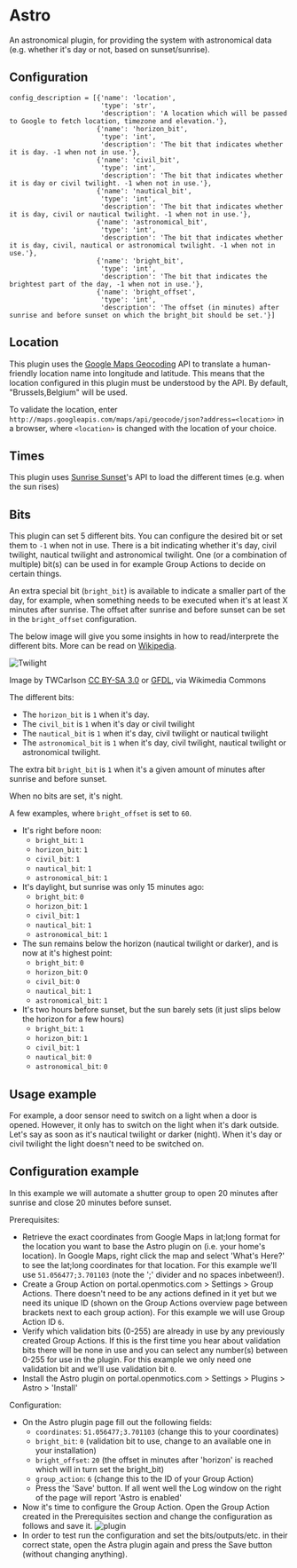 # Astro

An astronomical plugin, for providing the system with astronomical data (e.g. whether it's day or not, based on sunset/sunrise).

## Configuration

```
config_description = [{'name': 'location',
                       'type': 'str',
                       'description': 'A location which will be passed to Google to fetch location, timezone and elevation.'},
                      {'name': 'horizon_bit',
                       'type': 'int',
                       'description': 'The bit that indicates whether it is day. -1 when not in use.'},
                      {'name': 'civil_bit',
                       'type': 'int',
                       'description': 'The bit that indicates whether it is day or civil twilight. -1 when not in use.'},
                      {'name': 'nautical_bit',
                       'type': 'int',
                       'description': 'The bit that indicates whether it is day, civil or nautical twilight. -1 when not in use.'},
                      {'name': 'astronomical_bit',
                       'type': 'int',
                       'description': 'The bit that indicates whether it is day, civil, nautical or astronomical twilight. -1 when not in use.'},
                      {'name': 'bright_bit',
                       'type': 'int',
                       'description': 'The bit that indicates the brightest part of the day, -1 when not in use.'},
                      {'name': 'bright_offset',
                       'type': 'int',
                       'description': 'The offset (in minutes) after sunrise and before sunset on which the bright_bit should be set.'}]
```

## Location

This plugin uses the [Google Maps Geocoding](https://developers.google.com/maps/documentation/geocoding/start) API to translate
a human-friendly location name into longitude and latitude. This means that the location configured in this plugin must be understood by
the API. By default, "Brussels,Belgium" will be used.

To validate the location, enter ```http://maps.googleapis.com/maps/api/geocode/json?address=<location>``` in a browser, where ```<location>``` is
changed with the location of your choice.

## Times

This plugin uses [Sunrise Sunset](http://sunrise-sunset.org/)'s API to load the different times (e.g. when the sun rises)

## Bits

This plugin can set 5 different bits. You can configure the desired bit or set them to ```-1``` when not in use. There is a bit indicating
whether it's day, civil twilight, nautical twilight and astronomical twilight. One (or a combination of multiple) bit(s) can be used in for
example Group Actions to decide on certain things.

An extra special bit (```bright_bit```) is available to indicate a smaller part of the day, for example, when something needs to be
executed when it's at least X minutes after sunrise. The offset after sunrise and before sunset can be set in the ```bright_offset``` configuration.

The below image will give you some insights in how to read/interprete the different bits. More can be read on [Wikipedia](https://en.wikipedia.org/wiki/Twilight).

![Twilight](https://upload.wikimedia.org/wikipedia/commons/thumb/d/d2/Twilight_subcategories.svg/500px-Twilight_subcategories.svg.png)

Image by TWCarlson [CC BY-SA 3.0](http://creativecommons.org/licenses/by-sa/3.0) or [GFDL](http://www.gnu.org/copyleft/fdl.html), via Wikimedia Commons

The different bits:

* The ```horizon_bit``` is ```1``` when it's day.
* The ```civil_bit``` is ```1``` when it's day or civil twilight
* The ```nautical_bit``` is ```1``` when it's day, civil twilight or nautical twilight
* The ```astronomical_bit``` is ```1``` when it's day, civil twilight, nautical twilight or astronomical twilight.

The extra bit ```bright_bit``` is ```1``` when it's a given amount of minutes after sunrise and before sunset.

When no bits are set, it's night.

A few examples, where ```bright_offset``` is set to ```60```.

* It's right before noon:
  * ```bright_bit```: ```1```
  * ```horizon_bit```: ```1```
  * ```civil_bit```: ```1```
  * ```nautical_bit```: ```1```
  * ```astronomical_bit```: ```1```
* It's daylight, but sunrise was only 15 minutes ago:
  * ```bright_bit```: ```0```
  * ```horizon_bit```: ```1```
  * ```civil_bit```: ```1```
  * ```nautical_bit```: ```1```
  * ```astronomical_bit```: ```1```
* The sun remains below the horizon (nautical twilight or darker), and is now at it's highest point:
  * ```bright_bit```: ```0```
  * ```horizon_bit```: ```0```
  * ```civil_bit```: ```0```
  * ```nautical_bit```: ```1```
  * ```astronomical_bit```: ```1```
* It's two hours before sunset, but the sun barely sets (it just slips below the horizon for a few hours)
  * ```bright_bit```: ```1```
  * ```horizon_bit```: ```1```
  * ```civil_bit```: ```1```
  * ```nautical_bit```: ```0```
  * ```astronomical_bit```: ```0```

## Usage example

For example, a door sensor need to switch on a light when a door is opened. However, it only has to switch on the light when it's dark outside.
Let's say as soon as it's nautical twilight or darker (night). When it's day or civil twilight the light doesn't need to be switched on.

## Configuration example
In this example we will automate a shutter group to open 20 minutes after sunrise and close 20 minutes before sunset.

Prerequisites:
* Retrieve the exact coordinates from Google Maps in lat;long format for the location you want to base the Astro plugin on (i.e. your home's location). In Google Maps, right click the map and select 'What's Here?' to see the lat;long coordinates for that location. For this example we'll use ```51.056477;3.701103``` (note the ';' divider and no spaces inbetween!). 
* Create a Group Action on portal.openmotics.com > Settings > Group Actions. There doesn't need to be any actions defined in it yet but we need its unique ID (shown on the Group Actions overview page between brackets next to each group action). For this example we will use Group Action ID ```6```.
* Verify which validation bits (0-255) are already in use by any previously created Group Actions. If this is the first time you hear about validation bits there will be none in use and you can select any number(s) between 0-255 for use in the plugin. For this example we only need one validation bit and we'll use validation bit ```0```.
* Install the Astro plugin on portal.openmotics.com > Settings > Plugins > Astro > 'Install'

Configuration:
* On the Astro plugin page fill out the following fields:
  * ```coordinates```: ```51.056477;3.701103``` (change this to your coordinates)
  * ```bright_bit```: ```0``` (validation bit to use, change to an available one in your installation)
  * ```bright_offset```: ```20``` (the offset in minutes after 'horizon' is reached which will in turn set the bright_bit)
  * ```group_action```: ```6``` (change this to the ID of your Group Action)
  * Press the 'Save' button. If all went well the Log window on the right of the page will report 'Astro is enabled'
* Now it's time to configure the Group Action. Open the Group Action created in the Prerequisites section and change the configuration as follows and save it.
![plugin](https://wiki.openmotics.com/images/7/79/Astroshutterga.png)
* In order to test run the configuration and set the bits/outputs/etc. in their correct state, open the Astra plugin again and press the Save button (without changing anything).
